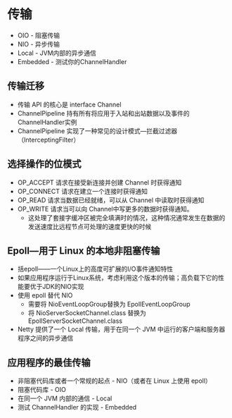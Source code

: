 # 传输
* OIO - 阻塞传输
* NIO - 异步传输
* Local - JVM内部的异步通信
* Embedded - 测试你的ChannelHandler

## 传输迁移
* 传输 API 的核心是 interface Channel
* ChannelPipeline 持有所有将应用于入站和出站数据以及事件的 ChannelHandler实例
*  ChannelPipeline 实现了一种常见的设计模式—拦截过滤器（InterceptingFilter）

## 选择操作的位模式
* OP_ACCEPT 请求在接受新连接并创建 Channel 时获得通知
* OP_CONNECT 请求在建立一个连接时获得通知
* OP_READ 请求当数据已经就绪，可以从 Channel 中读取时获得通知
* OP_WRITE 请求当可以向 Channel中写更多的数据时获得通知。
	* 这处理了套接字缓冲区被完全填满时的情况，这种情况通常发生在数据的发送速度比远程节点可处理的速度更快的时候

## Epoll—用于 Linux 的本地非阻塞传输
* 括epoll——一个Linux上的高度可扩展的I/O事件通知特性
* 如果应用程序运行于Linux系统，考虑利用这个版本的传输；高负载下它的性能要优于JDK的NIO实现
* 使用 epoll 替代 NIO
	* 需要将 NioEventLoopGroup替换为 EpollEventLoopGroup 
	* 将 NioServerSocketChannel.class 替换为EpollServerSocketChannel.class
* Netty 提供了一个 Local 传输，用于在同一个 JVM 中运行的客户端和服务器程序之间的异步通信

## 应用程序的最佳传输
* 非阻塞代码库或者一个常规的起点 - NIO（或者在 Linux 上使用 epoll）
* 阻塞代码库 - OIO
* 在同一个 JVM 内部的通信 - Local
* 测试 ChannelHandler 的实现 - Embedded
	
	
